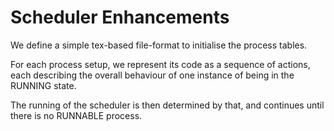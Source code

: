 # Scheduler Enhancements

We define a simple tex-based file-format to initialise the process tables.

For each process setup, we represent its code as a sequence of actions,
each describing the overall behaviour of one instance of being in the RUNNING state.

The running of the scheduler is then determined by that, and continues until there is no RUNNABLE process.